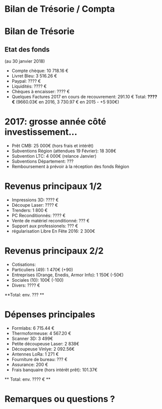 # Bilan de Trésorie / Compta


# Bilan de Trésorie


## Etat des fonds
(au 30 janvier 2018)

* Compte chèque: 10 718.16 €
* Livret Bleu: 3 516.26 €
* Paypal: ???? €
* Liquidités: ???? €
* Chèques à encaisser: ???? €
* Quelques Factures 2017 en cours de recouvrement: 291.10 €
Total: **????€** (9660.03€ en 2016,  3 730.97 € en 2015 - +5 930€)

# 2017: grosse année côté investissement...

* Prêt CMB: 25 000€ (hors frais et intérêt)
* Subventions Région (attendues 19 Février): 18 308€
* Subvention LTC: 4 000€ (relance Janvier)
* Subventions Département: ???
* Remboursement à prévoir à la réception des fonds Région

# Revenus principaux 1/2

* Impressions 3D: ???? €
* Découpe Laser: ???? €
* Trenders: 1 800 €
* PC Reconditionnés: ???? €
* Vente de matériel reconditionné: ??? €
* Support aux professionels: ??? €
* régularisation Libre En Fête 2016: 2 300€


# Revenus principaux 2/2

* Cotisations:
* Particuliers (49): 1 470€ (+90)
* Entreprises (Orange, Enedis, Armor Info): 1 150€ (-50€)
* Sociales (10): 100€ (-100)
* Divers: ???? €

**Total: env. ??? **


# Dépenses principales

* Formlabs: 6 715.44 €
* Thermoformeuse: 4 567.20 €
* Scanner 3D: 3 499€
* Petite découpeuse Laser: 2 838€
* Découpeuse Vinlye: 2 092.56€
* Antennes LoRa: 1 271 €
* Fourniture de bureau: ??? €
* Assurance: 200 €
* Frais banquaire (hors intérêt prêt):  101.37€

** Total: env. ???? € **


# Remarques ou questions ?
